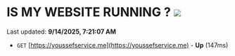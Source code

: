 # IS MY WEBSITE RUNNING ? [![](https://img.shields.io/static/v1?label=Sponsor&message=%E2%9D%A4&logo=GitHub&color=%23fe8e86)](https://github.com/sponsors/Youssef-Lehmam)

Last updated: **9/14/2025, 7:21:07 AM**

- `GET` [https://youssefservice.me](https://youssefservice.me) - **Up** (147ms)

